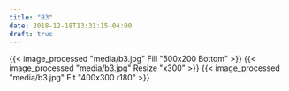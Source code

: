 ```yaml
---
title: "B3"
date: 2018-12-18T13:31:15-04:00
draft: true
---
```


{{< image_processed "media/b3.jpg" Fill "500x200 Bottom" >}}
{{< image_processed "media/b3.jpg" Resize "x300" >}}
{{< image_processed "media/b3.jpg" Fit "400x300 r180" >}}

